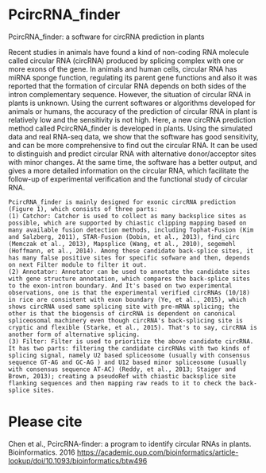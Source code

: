 # PcircRNA_finder
PcircRNA_finder: a software for circRNA prediction in plants

  Recent studies in animals have found a kind of non-coding RNA molecule called circular RNA (circRNA) produced by splicing complex with one or more exons of the gene. In animals and human cells, circular RNA has miRNA sponge function, regulating its parent gene functions and also it was reported that the formation of circular RNA depends on both sides of the intron complementary sequence. However, the situation of circular RNA in plants is unknown. Using the current softwares or algorithms developed for animals or humans, the accuracy of the prediction of circular RNA in plant is relatively low and the sensitivity is not high. Here, a new circRNA prediction method called PcircRNA_finder is developed in plants. Using the simulated data and real RNA-seq data, we show that the software has good sensitivity, and can be more comprehensive to find out the circular RNA. It can be used to distinguish and predict circular RNA with alternative donor/acceptor sites with minor changes. At the same time, the software has a better output, and gives a more detailed information on the circular RNA, which facilitate the follow-up of experimental verification and the functional study of circular RNA.

	PcircRNA_finder is mainly designed for exonic circRNA prediction (Figure 1), which consists of three parts: 
	(1) Catchor: Catchor is used to collect as many backsplice sites as possible, which are supported by chiastic clipping mapping based on many available fusion detection methods, including Tophat-Fusion (Kim and Salzberg, 2011), STAR-Fusion (Dobin, et al., 2013), find_circ (Memczak et al., 2013), Mapsplice (Wang, et al., 2010), segemehl (Hoffmann, et al., 2014). Among these candidate back-splice sites, it has many false positive sites for specific sofware and then, depends on next Filter module to filter it out.
 	(2) Annotator: Annotator can be used to annotate the candidate sites with gene structure annotation, which compares the back-splice sites to the exon-intron boundary. And It's based on two experimental observations, one is that the experimental verified circRNAs (10/18) in rice are consistent with exon boundary (Ye, et al., 2015), which shows circRNA used same splicing site with pre-mRNA splicing; the other is that the biogensis of circRNA is dependent on canonical spliceosomal machinery even though circRNA's back-splicing site is cryptic and flexible (Starke, et al., 2015). That's to say, circRNA is another form of alternative splicing. 
	(3) Filter: Filter is used to prioritize the above candidate circRNA. It has two parts: filtering the candidate circRNAs with two kinds of splicing signal, namely U2 based spliceosome (usually with consensus sequence GT-AG and GC-AG ) and U12 based minor spliceosome (usually with consensus sequence AT-AC) (Reddy, et al., 2013; Staiger and Brown, 2013); creating a pseudoRef with chiastic backsplice site flanking sequences and then mapping raw reads to it to check the back-splice sites.


# Please cite
Chen et al., PcircRNA-finder: a program to identify circular RNAs in plants. Bioinformatics. 2016
https://academic.oup.com/bioinformatics/article-lookup/doi/10.1093/bioinformatics/btw496
